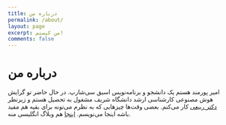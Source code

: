 ```yaml
---
title: درباره من
permalink: /about/
layout: page
excerpt: من کیستم!
comments: false
---
```


# درباره من

امیر پورمند هستم یک دانشجو و برنامه‌نویس اسبق سی‌شارپ. در حال حاضر تو گرایش هوش مصنوعی کارشناسی ارشد دانشگاه شریف مشغول به تحصیل هستم و زیرنظر [دکتر   ربیعی](http://sharif.edu/~rabiee/) کار می‌کنم. بعضی وقت‌ها چیزهایی که به نظرم می‌تونه برای بقیه هم مفید باشه اینجا می‌نویسم.
[اینجا](https://amirpourmand.ir) هم وبلاگ انگلیسی منه.
